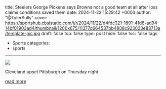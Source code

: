 title: Steelers George Pickens says Browns not a good team at all after loss claims conditions saved them
date: 2024-11-22 15:29:42 +0000
author: "@TylerSully"
cover: https://sportshub.cbsistatic.com/i/r/2024/11/22/d4fdc321-1891-41d8-ad94-14bf01903ad4/thumbnail/1200x675/11377d664537bb4808c923023e83713a/template-pic.jpg
draft: false
top: false
type: post
hide: false
toc: false
tags:
  - Sports
categories:
  - sports
---

![](https://sportshub.cbsistatic.com/i/r/2024/11/22/d4fdc321-1891-41d8-ad94-14bf01903ad4/thumbnail/1200x675/11377d664537bb4808c923023e83713a/template-pic.jpg)

Cleveland upset Pittsburgh on Thursday night

[read more](https://www.cbssports.com/nfl/news/steelers-george-pickens-says-browns-not-a-good-team-at-all-after-loss-claims-conditions-saved-them/)
